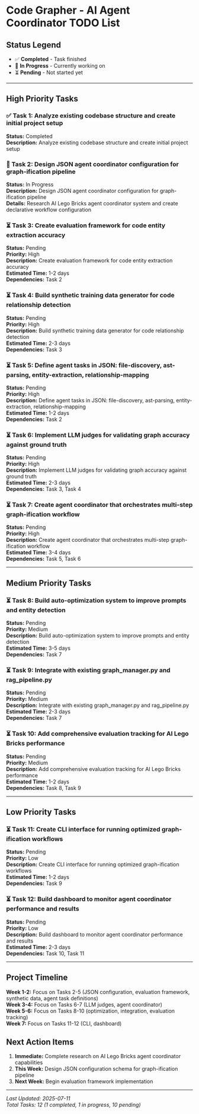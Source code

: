 # Code Grapher - AI Agent Coordinator TODO List

## Status Legend
- ✅ **Completed** - Task finished
- 🚧 **In Progress** - Currently working on
- ⏳ **Pending** - Not started yet

---

## High Priority Tasks

### ✅ Task 1: Analyze existing codebase structure and create initial project setup
**Status:** Completed  
**Description:** Analyze existing codebase structure and create initial project setup

### 🚧 Task 2: Design JSON agent coordinator configuration for graph-ification pipeline
**Status:** In Progress  
**Description:** Design JSON agent coordinator configuration for graph-ification pipeline  
**Details:** Research AI Lego Bricks agent coordinator system and create declarative workflow configuration

### ⏳ Task 3: Create evaluation framework for code entity extraction accuracy
**Status:** Pending  
**Priority:** High  
**Description:** Create evaluation framework for code entity extraction accuracy  
**Estimated Time:** 1-2 days  
**Dependencies:** Task 2

### ⏳ Task 4: Build synthetic training data generator for code relationship detection
**Status:** Pending  
**Priority:** High  
**Description:** Build synthetic training data generator for code relationship detection  
**Estimated Time:** 2-3 days  
**Dependencies:** Task 3

### ⏳ Task 5: Define agent tasks in JSON: file-discovery, ast-parsing, entity-extraction, relationship-mapping
**Status:** Pending  
**Priority:** High  
**Description:** Define agent tasks in JSON: file-discovery, ast-parsing, entity-extraction, relationship-mapping  
**Estimated Time:** 1-2 days  
**Dependencies:** Task 2

### ⏳ Task 6: Implement LLM judges for validating graph accuracy against ground truth
**Status:** Pending  
**Priority:** High  
**Description:** Implement LLM judges for validating graph accuracy against ground truth  
**Estimated Time:** 2-3 days  
**Dependencies:** Task 3, Task 4

### ⏳ Task 7: Create agent coordinator that orchestrates multi-step graph-ification workflow
**Status:** Pending  
**Priority:** High  
**Description:** Create agent coordinator that orchestrates multi-step graph-ification workflow  
**Estimated Time:** 3-4 days  
**Dependencies:** Task 5, Task 6

---

## Medium Priority Tasks

### ⏳ Task 8: Build auto-optimization system to improve prompts and entity detection
**Status:** Pending  
**Priority:** Medium  
**Description:** Build auto-optimization system to improve prompts and entity detection  
**Estimated Time:** 3-5 days  
**Dependencies:** Task 7

### ⏳ Task 9: Integrate with existing graph_manager.py and rag_pipeline.py
**Status:** Pending  
**Priority:** Medium  
**Description:** Integrate with existing graph_manager.py and rag_pipeline.py  
**Estimated Time:** 2-3 days  
**Dependencies:** Task 7

### ⏳ Task 10: Add comprehensive evaluation tracking for AI Lego Bricks performance
**Status:** Pending  
**Priority:** Medium  
**Description:** Add comprehensive evaluation tracking for AI Lego Bricks performance  
**Estimated Time:** 1-2 days  
**Dependencies:** Task 8, Task 9

---

## Low Priority Tasks

### ⏳ Task 11: Create CLI interface for running optimized graph-ification workflows
**Status:** Pending  
**Priority:** Low  
**Description:** Create CLI interface for running optimized graph-ification workflows  
**Estimated Time:** 1-2 days  
**Dependencies:** Task 9

### ⏳ Task 12: Build dashboard to monitor agent coordinator performance and results
**Status:** Pending  
**Priority:** Low  
**Description:** Build dashboard to monitor agent coordinator performance and results  
**Estimated Time:** 2-3 days  
**Dependencies:** Task 10, Task 11

---

## Project Timeline

**Week 1-2:** Focus on Tasks 2-5 (JSON configuration, evaluation framework, synthetic data, agent task definitions)  
**Week 3-4:** Focus on Tasks 6-7 (LLM judges, agent coordinator)  
**Week 5-6:** Focus on Tasks 8-10 (optimization, integration, evaluation tracking)  
**Week 7:** Focus on Tasks 11-12 (CLI, dashboard)

## Next Action Items

1. **Immediate:** Complete research on AI Lego Bricks agent coordinator capabilities
2. **This Week:** Design JSON configuration schema for graph-ification pipeline
3. **Next Week:** Begin evaluation framework implementation

---

*Last Updated: 2025-07-11*  
*Total Tasks: 12 (1 completed, 1 in progress, 10 pending)*